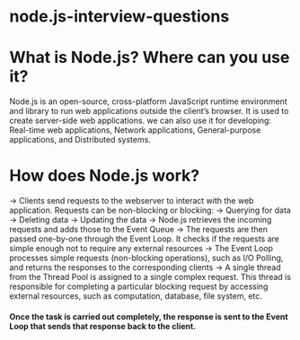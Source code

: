 # node.js-interview-questions

# What is Node.js? Where can you use it?
Node.js is an open-source, cross-platform JavaScript runtime environment and library to run web applications outside the client’s browser. It is used to create server-side web applications.
we can also use it for developing: Real-time web applications, Network applications, General-purpose applications, and Distributed systems.

# How does Node.js work?
-> Clients send requests to the webserver to interact with the web application. Requests can be non-blocking or blocking:
-> Querying for data
-> Deleting data 
-> Updating the data
-> Node.js retrieves the incoming requests and adds those to the Event Queue
-> The requests are then passed one-by-one through the Event Loop. It checks if the requests are simple enough not to require any external resources
-> The Event Loop processes simple requests (non-blocking operations), such as I/O Polling, and returns the responses to the corresponding clients
-> A single thread from the Thread Pool is assigned to a single complex request. This thread is responsible for completing a particular blocking request by accessing external resources, such as computation, database, file system, etc.

#### Once the task is carried out completely, the response is sent to the Event Loop that sends that response back to the client.
